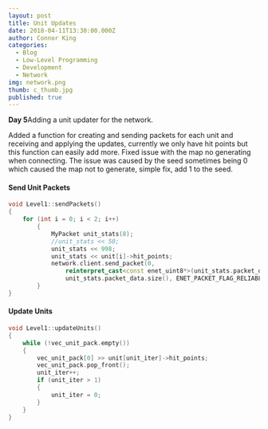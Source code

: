 ```yaml
---
layout: post
title: Unit Updates
date: 2018-04-11T13:30:00.000Z
author: Connor King
categories:
  - Blog
  - Low-Level Programming
  - Development
  - Network
img: network.png
thumb: c_thumb.jpg
published: true
---
```


<b>Day 5</b>Adding a unit updater for the network.<!--more-->

Added a function for creating and sending packets for each unit and receiving and applying the updates, currently we only have hit points but this function can easily add more. Fixed issue with the map no generating when connecting. The issue was caused by the seed sometimes being 0 which caused the map not to generate, simple fix, add 1 to the seed.

#### Send Unit Packets
```C++
void Level1::sendPackets()
{
	for (int i = 0; i < 2; i++)
		{
			MyPacket unit_stats(8);
			//unit_stats << 50;
			unit_stats << 998;
			unit_stats << unit[i]->hit_points;
			network.client.send_packet(0, 
				reinterpret_cast<const enet_uint8*>(unit_stats.packet_data.data()), 
				unit_stats.packet_data.size(), ENET_PACKET_FLAG_RELIABLE);
		}
}	
```

#### Update Units
```C++
void Level1::updateUnits()
{
	while (!vec_unit_pack.empty())
	{
		vec_unit_pack[0] >> unit[unit_iter]->hit_points;		
		vec_unit_pack.pop_front();
		unit_iter++;
		if (unit_iter > 1)
		{
			unit_iter = 0;
		}
	}
}
```